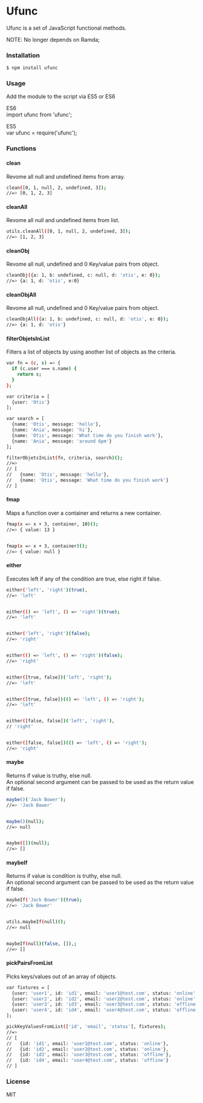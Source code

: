 # Ufunc

Ufunc is a set of JavaScript functional methods.


NOTE: No longer depends on Ramda;

### Installation
```sh
$ npm install ufunc
```

### Usage
Add the module to the script via ES5 or ES6

ES6  
import ufunc from 'ufunc';

ES5  
var ufunc  = require('ufunc');


### Functions

#### clean
Revome all null and undefined items from array.

```sh
clean([0, 1, null, 2, undefined, 3]);
//=> [0, 1, 2, 3]
```


#### cleanAll
Revome all null and undefined items from list.

```sh
utils.cleanAll([0, 1, null, 2, undefined, 3]);
//=> [1, 2, 3]
```


#### cleanObj
Revome all null, undefined and 0 Key/value pairs from object.

```sh
cleanObj({a: 1, b: undefined, c: null, d: 'otis', e: 0});
//=> {a: 1, d: 'otis', e:0}
```


#### cleanObjAll
Revome all null, undefined and 0 Key/value pairs from object.

```sh
cleanObjAll({a: 1, b: undefined, c: null, d: 'otis', e: 0});
//=> {a: 1, d: 'otis'}
```

#### filterObjetsInList
Filters a list of objects by using another list of objects as the criteria.

```sh
var fn = (c, s) => {
  if (c.user === s.name) {
    return s;
  }
};

var criteria = [
  {user: 'Otis'}
];

var search = [
  {name: 'Otis', message: 'hello'},
  {name: 'Ania', message: 'hi'},
  {name: 'Otis', message: 'What time do you finish work'},
  {name: 'Ania', message: 'around 6pm'}
];

filterObjetsInList(fn, criteria, search)();
//=>
// [
//   {name: 'Otis', message: 'hello'},
//   {name: 'Otis', message: 'What time do you finish work'}
// ]
```

#### fmap
Maps a function over a container and returns a new container.

```sh
fmap(x => x + 3, container, 10)();
//=> { value: 13 }


fmap(x => x + 3, container)();
//=> { value: null }
```


#### either
Executes left if any of the condition are true, else right if false.

```sh
either('left', 'right')(true),
//=> 'left'


either(() => 'left', () => 'right')(true);
//=> 'left'


either('left', 'right')(false);
//=> 'right'


either(() => 'left', () => 'right')(false);
//=> 'right'


either([true, false])('left', 'right');
//=> 'left'


either([true, false])(() => 'left', () => 'right');
//=> 'left'


either([false, false])('left', 'right'),
// 'right'


either([false, false])(() => 'left', () => 'right');
//=> 'right'
```


#### maybe
Returns if value is truthy, else null.  
An optional second argument can be passed to be used as the return value if false.

```sh
maybe()('Jack Bower');
//=> 'Jack Bower'


maybe()(null);
//=> null


maybe([])(null);
//=> []
```

#### maybeIf
Returns if value is condition is truthy, else null.  
An optional second argument can be passed to be used as the return value if false.

```sh
maybeIf('Jack Bower')(true);
//=> 'Jack Bower'


utils.maybeIf(null)();
//=> null


maybeIf(null)(false, []),;
//=> []
```


#### pickPairsFromList
Picks keys/values out of an array of objects.

```sh
var fixtures = [
  {user: 'user1', id: 'id1', email: 'user1@test.com', status: 'online', name: 'Bill'},
  {user: 'user2', id: 'id2', email: 'user2@test.com', status: 'online', name: 'Jane'},
  {user: 'user3', id: 'id3', email: 'user3@test.com', status: 'offline', name: 'Marry'},
  {user: 'user4', id: 'id4', email: 'user4@test.com', status: 'offline', name: 'Larry'}
];

pickKeyValuesFromList(['id', 'email', 'status'], fixtures);
//=>
// [
//   {id: 'id1', email: 'user1@test.com', status: 'online'},
//   {id: 'id2', email: 'user2@test.com', status: 'online'},
//   {id: 'id3', email: 'user3@test.com', status: 'offline'},
//   {id: 'id4', email: 'user4@test.com', status: 'offline'}
// ]
```


### License
MIT
